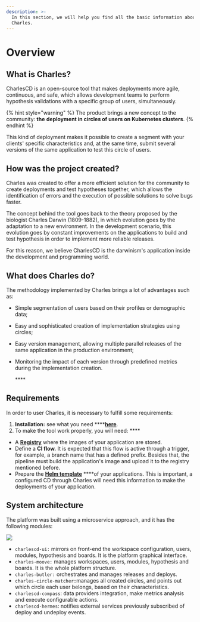 ```yaml
---
description: >-
  In this section, we will help you find all the basic information about
  Charles.
---
```


# Overview

## What is Charles?

CharlesCD is an open-source tool that makes deployments more agile, continuous, and safe, which allows development teams to perform hypothesis validations with a specific group of users, simultaneously.

{% hint style="warning" %}
The product brings a new concept to the community: **the** **deployment in circles of users on Kubernetes clusters**.
{% endhint %}

This kind of deployment makes it possible to create a segment with your clients' specific characteristics and, at the same time, submit several versions of the same application to test this circle of users.

## How was the project created?

Charles was created to offer a more efficient solution for the community to create deployments and test hypotheses together, which allows the identification of errors and the execution of possible solutions to solve bugs faster.

The concept behind the tool goes back to the theory proposed by the biologist Charles Darwin \(1809-1882\), in which evolution goes by the adaptation to a new environment. In the development scenario, this evolution goes by constant improvements on the applications to build and test hypothesis in order to implement more reliable releases.

For this reason, we believe CharlesCD is the darwinism's application inside the development and programming world.

## What does Charles do?

The methodology implemented by Charles brings a lot of advantages such as:

* Simple segmentation of users based on their profiles or demographic data; 
* Easy and sophisticated creation of implementation strategies using circles;  
* Easy version management, allowing multiple parallel releases of the same application in the production environment; 
* Monitoring the impact of each version through predefined metrics during the implementation creation.

  \*\*\*\*

## Requirements

In order to user Charles, it is necessary to fulfill some requirements: 

1. **Installation:** see what you need ****[**here**](get-started/installing-charles/#requirements).
2. To make the tool work properly, you will need: ****

* A [**Registry**](get-started/defining-a-workspace/docker-registry.md) where the images of your application are stored.
* Define a **CI flow.** It is expected that this flow is active through a trigger, for example, a branch name that has a defined prefix. Besides that, the pipeline must build the application's image and upload it to the registry mentioned before. 
* Prepare the [**Helm template**](get-started/creating-your-first-module/how-to-configure-chart-template.md#what-is-helm) ****of your applications. This is important, a configured CD through Charles will need this information to make the deployments of your application. 

## **System architecture**

The platform was built using a microservice approach, and it has the following modules:

![](.gitbook/assets/arquitetura-do-sistema-2021-03-03.png)

* `charlescd-ui:`  mirrors on front-end the workspace configuration, users, modules, hypothesis and boards. It is the platform graphical interface.  
* `charles-moove:` manages workspaces, users, modules, hypothesis and boards. It is the whole platform structure.   
* `charles-butler:` orchestrates and manages releases and deploys. 
* `charles-circle-matcher:`manages all created circles, and points out which circle each user belongs, based on their characteristics. 
* `charlescd-compass`: data providers integration, make metrics analysis and execute configurable actions.
* `charlescd-hermes`: notifies external services previously subscribed of deploy and undeploy events. 



